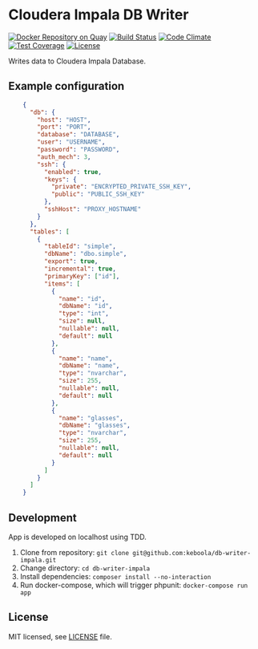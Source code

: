 # Cloudera Impala DB Writer

[![Docker Repository on Quay](https://quay.io/repository/keboola/db-writer-impala/status "Docker Repository on Quay")](https://quay.io/repository/keboola/db-writer-impala)
[![Build Status](https://travis-ci.org/keboola/db-writer-impala.svg?branch=master)](https://travis-ci.org/keboola/db-writer-impala)
[![Code Climate](https://codeclimate.com/github/keboola/db-writer-impala/badges/gpa.svg)](https://codeclimate.com/github/keboola/db-writer-impala)
[![Test Coverage](https://codeclimate.com/github/keboola/db-writer-impala/badges/coverage.svg)](https://codeclimate.com/github/keboola/db-writer-impala/coverage)
[![License](https://img.shields.io/badge/license-MIT-blue.svg)](https://github.com/keboola/db-writer-impala/blob/master/LICENSE.md)

Writes data to Cloudera Impala Database.

## Example configuration

```json
    {
      "db": {
        "host": "HOST",
        "port": "PORT",
        "database": "DATABASE",
        "user": "USERNAME",
        "password": "PASSWORD",
        "auth_mech": 3,
        "ssh": {
          "enabled": true,
          "keys": {
            "private": "ENCRYPTED_PRIVATE_SSH_KEY",
            "public": "PUBLIC_SSH_KEY"
          },
          "sshHost": "PROXY_HOSTNAME"
        }
      },
      "tables": [
        {
          "tableId": "simple",
          "dbName": "dbo.simple",
          "export": true, 
          "incremental": true,
          "primaryKey": ["id"],
          "items": [
            {
              "name": "id",
              "dbName": "id",
              "type": "int",
              "size": null,
              "nullable": null,
              "default": null
            },
            {
              "name": "name",
              "dbName": "name",
              "type": "nvarchar",
              "size": 255,
              "nullable": null,
              "default": null
            },
            {
              "name": "glasses",
              "dbName": "glasses",
              "type": "nvarchar",
              "size": 255,
              "nullable": null,
              "default": null
            }
          ]                                
        }
      ]
    }
```

## Development

App is developed on localhost using TDD.

1. Clone from repository: `git clone git@github.com:keboola/db-writer-impala.git`
2. Change directory: `cd db-writer-impala`
3. Install dependencies: `composer install --no-interaction`
4. Run docker-compose, which will trigger phpunit: `docker-compose run app`

## License

MIT licensed, see [LICENSE](./LICENSE) file.
